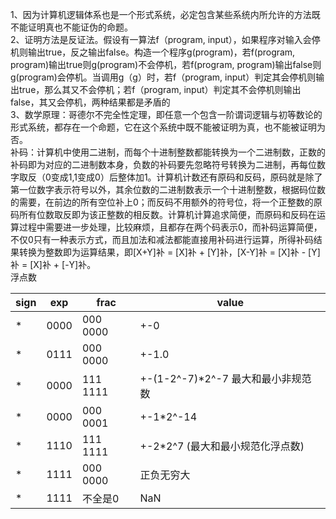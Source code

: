 1、因为计算机逻辑体系也是一个形式系统，必定包含某些系统内所允许的方法既不能证明真也不能证伪的命题。  
2、证明方法是反证法。假设有一算法f（program, input），如果程序对输入会停机则输出true，反之输出false。构造一个程序g(program)，若f(program, program)输出true则g(program)不会停机，若f(program, program)输出false则g(program)会停机。当调用g（g）时，若f（program, input）判定其会停机则输出true，那么其又不会停机；若f（program, input）判定其不会停机则输出false，其又会停机，两种结果都是矛盾的  
3、数学原理：哥德尔不完全性定理，即任意一个包含一阶谓词逻辑与初等数论的形式系统，都存在一个命题，它在这个系统中既不能被证明为真，也不能被证明为否。  
补码：计算机中使用二进制，而每个十进制整数都能转换为一个二进制数，正数的补码即为对应的二进制数本身，负数的补码要先忽略符号转换为二进制，再每位数字取反（0变成1,1变成0）后整体加1。计算机计数还有原码和反码，原码就是除了第一位数字表示符号以外，其余位数的二进制数表示一个十进制整数，根据码位数的需要，在前边的所有空位补上0；而反码不用额外的符号位，将一个正整数的原码所有位数取反即为该正整数的相反数。计算机计算追求简便，而原码和反码在运算过程中需要进一步处理，比较麻烦，且都存在两个码表示0，而补码运算简便，不仅0只有一种表示方式，而且加法和减法都能直接用补码进行运算，所得补码结果转换为整数即为运算结果，即[X+Y]补 = [X]补 + [Y]补，[X-Y]补 = [X]补 - [Y]补 = [X]补 + [-Y]补。  
浮点数  
      
| sign | exp  | frac     | value |
|---|---|---|---|
| * | 0000 | 000 0000 |  +-0  |
| * | 0111 | 000 0000 | +-1.0 |
| * | 0000 | 111 1111 | +-(1-2^-7)*2^-7  最大和最小非规范数 |
| * | 0000 | 000 0001 | +-1*2^-14 |
| * | 1110 | 111 1111 | +-2*2^7 (最大和最小规范化浮点数) |
| * | 1111 | 000 0000 | 正负无穷大 |
| * | 1111 |  不全是0 |   NaN |
